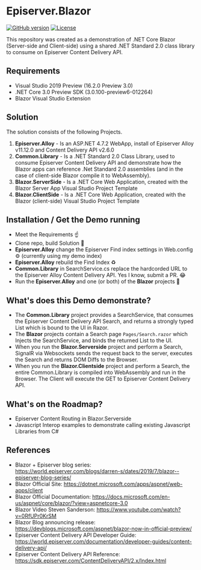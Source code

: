 # Episerver.Blazor
[![GitHub version](https://badge.fury.io/gh/DarrenStahlhut%2FEpiserver.Blazor.svg)](https://badge.fury.io/gh/DarrenStahlhut%2FEpiserver.Blazor)
[![License](http://img.shields.io/:license-apache-blue.svg?style=flat-square)](http://www.apache.org/licenses/LICENSE-2.0.html)

This repository was created as a demonstration of .NET Core Blazor (Server-side and Client-side) using a shared .NET Standard 2.0 class library to consume on Episerver Content Delivery API.

Requirements
--------
- Visual Studio 2019 Preview (16.2.0 Preview 3.0)
- .NET Core 3.0 Preview SDK (3.0.100-preview6-012264)
- Blazor Visual Studio Extension

Solution
--------

The solution consists of the following Projects.
1. **Episerver.Alloy** - Is an ASP.NET 4.7.2 WebApp, install of Episerver Alloy v11.12.0 and Content Delivery API v2.6.0
2. **Common.Library** - Is a .NET Standard 2.0 Class Library, used to consume Episerver Content Delivery API and demonstrate how the Blazor apps can reference .Net Standard 2.0 assemblies (and in the case of client-side Blazor compile it to WebAssembly).
3. **Blazor.ServerSide** - Is a .NET Core Web Application, created with the Blazor Server App Visual Studio Project Template
4. **Blazor.ClientSide** - Is a .NET Core Web Application, created with the Blazor (client-side) Visual Studio Project Template

Installation / Get the Demo running
-----------------------------------
- Meet the Requirements :point_up:
- Clone repo, build Solution :pray:
- **Episerver.Alloy** change the Episerver Find index settings in Web.config :gear: (currently using my demo index)
- **Episerver.Alloy** rebuild the Find Index :recycle: 
- **Common.Library** in SearchService.cs replace the hardcorded URL to the Episerver Alloy Content Delivery API. Yes I know, submit a PR. :joy:
- Run the **Episerver.Alloy** and one (or both) of the **Blazor** projects :tada:

What's does this Demo demonstrate?
---------------------------------
- The **Common.Library** project provides a SearchService, that consumes the Episerver Content Delivery API Search, and returns a strongly typed List<SearchResult> which is bound to the UI in Razor.
- The **Blazor** projects contain a Search page `Pages/Search.razor` which Injects the SearchService, and binds the returned List<SearchResult> to the UI.
- When you run the **Blazor.Serverside** project and perform a Search, SignalR via Websockets sends the request back to the server, executes the Search and returns DOM Diffs to the Browser.
- When you run the **Blazor.Clientside** project and perform a Search, the entire Common.Library is compiled into WebAssembly and run in the Browser. The Client will execute the GET to Episerver Content Delivery API.

What's on the Roadmap?
---------------------------------
- Episerver Content Routing in Blazor.Serverside
- Javascript Interop examples to demonstrate calling existing Javascript Libraries from C#

References
--------
- Blazor + Episerver blog series: https://world.episerver.com/blogs/darren-s/dates/2019/7/blazor--episerver-blog-series/
- Blazor Official Site: https://dotnet.microsoft.com/apps/aspnet/web-apps/client
- Blazor Official Documentation: https://docs.microsoft.com/en-us/aspnet/core/blazor/?view=aspnetcore-3.0
- Blazor Video Steven Sanderson: https://www.youtube.com/watch?v=0RfUPr0KrSM
- Blazor Blog announcing release: https://devblogs.microsoft.com/aspnet/blazor-now-in-official-preview/
- Episerver Content Delivery API Developer Guide: https://world.episerver.com/documentation/developer-guides/content-delivery-api/
- Episerver Content Delivery API Reference: https://sdk.episerver.com/ContentDeliveryAPI/2.x/Index.html
